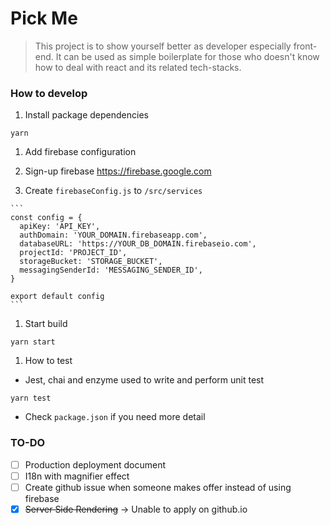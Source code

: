 # Pick Me

> This project is to show yourself better as developer especially front-end. It can be used as simple boilerplate for those who doesn't know how to deal with react and its related tech-stacks.

### How to develop

1. Install package dependencies

  ```
  yarn
  ```

1. Add firebase configuration

  1. Sign-up firebase https://firebase.google.com

  1. Create `firebaseConfig.js` to `/src/services`

    ```
    const config = {
      apiKey: 'API_KEY',
      authDomain: 'YOUR_DOMAIN.firebaseapp.com',
      databaseURL: 'https://YOUR_DB_DOMAIN.firebaseio.com',
      projectId: 'PROJECT_ID',
      storageBucket: 'STORAGE_BUCKET',
      messagingSenderId: 'MESSAGING_SENDER_ID',
    }

    export default config
    ```

1. Start build

  ```
  yarn start
  ```

1. How to test

  - Jest, chai and enzyme used to write and perform unit test

  ```
  yarn test
  ```

  - Check `package.json` if you need more detail

### TO-DO

  - [ ] Production deployment document
  - [ ] I18n with magnifier effect
  - [ ] Create github issue when someone makes offer instead of using firebase
  - [x] ~~Server Side Rendering~~ -> Unable to apply on github.io
